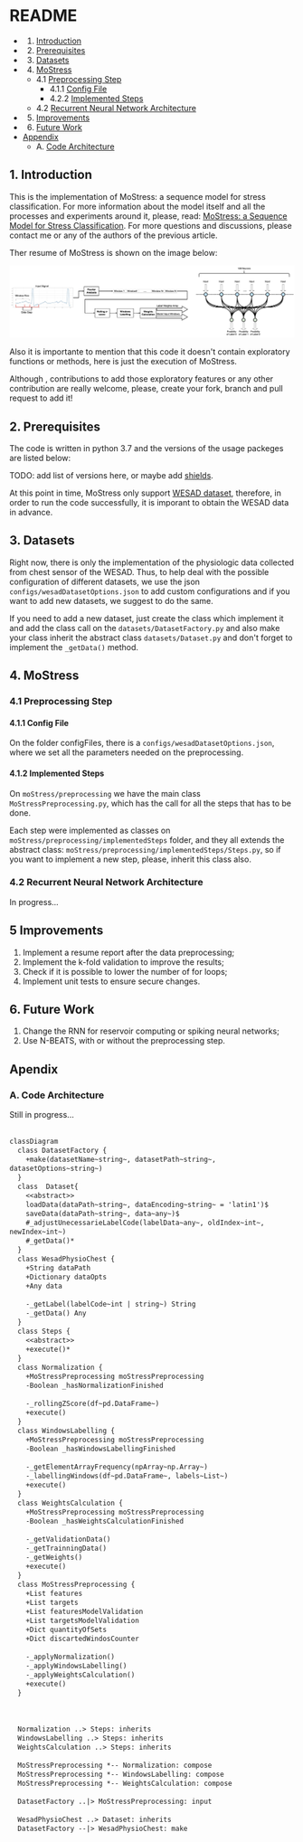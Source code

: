 # README

* 1. [Introduction](#1-introduction)
* 2. [Prerequisites](#2-prerequisites)
* 3. [Datasets](#3-datasets)
* 4. [MoStress](#4-mostress)
  * 4.1 [Preprocessing Step](#41-preprocessing-step)
    * 4.1.1 [Config File](#411-config-file)
    * 4.2.2 [Implemented Steps](#412-implemented-steps)
  * 4.2 [Recurrent Neural Network Architecture](#42-recurrent-neural-network-architecture)
* 5. [Improvements](#5-improvements)
* 6. [Future Work](#6-future-work)
* [Appendix](#7-apendix)
  * A. [Code Architecture](#a-code-architecture)

## 1. Introduction

This is the implementation of MoStress: a sequence model for stress classification. For more information about the model itself and all the processes and experiments around it, please, read: [MoStress: a Sequence Model for Stress Classification](https://gdoramos.net/publications/). For more questions and discussions, please contact me or any of the authors of the previous article.

Ther resume of MoStress is shown on the image below:

![MoStress](./MoStressFull.jpg)

Also it is importante to mention that this code it doesn't contain exploratory functions or methods, here is just the execution of MoStress.

Although , contributions to add those exploratory features or any other contribution are really welcome, please, create your fork, branch and pull request to add it!

## 2. Prerequisites

The code is written in python 3.7 and the versions of the usage packeges are listed below:

TODO: add list of versions here, or maybe add [shields](https://shields.io/category/platform-support).

At this point in time, MoStress only support [WESAD dataset](https://dl.acm.org/doi/pdf/10.1145/3242969.3242985?casa_token=JPRVzf9hoRAAAAAA:paazllad7xmErtVz4Z5SvhMGKakLlQJCbooGm93uLZXpTvkcsAyzd5QR8071z3Coc8r6qq5EF6s6), therefore, in order to run the code successfully, it is imporant to obtain the WESAD data in advance.

## 3. Datasets

Right now, there is only the implementation of the physiologic data collected from chest sensor of the WESAD. Thus, to help deal with the possible configuration of different datasets, we use the json ```configs/wesadDatasetOptions.json``` to add custom configurations and if you want to add new datasets, we suggest to do the same.

If you need to add a new dataset, just create the class which implement it and add the class call on the ```datasets/DatasetFactory.py``` and also make your class inherit the abstract class ```datasets/Dataset.py``` and don't forget to implement the ```_getData()``` method.

## 4. MoStress

### 4.1 Preprocessing Step

#### 4.1.1 Config File

On the folder configFiles, there is a ```configs/wesadDatasetOptions.json```, where we set all the parameters needed on the preprocessing.

#### 4.1.2 Implemented Steps

On ```moStress/preprocessing``` we have the main class ```MoStressPreprocessing.py```, which has the call for all the steps that has to be done.

Each step were implemented as classes on ```moStress/preprocessing/implementedSteps``` folder, and they all extends the abstract class: ```moStress/preprocessing/implementedSteps/Steps.py```, so if you want to implement a new step, please, inherit this class also.

### 4.2 Recurrent Neural Network Architecture

In progress...

## 5 Improvements

1. Implement a resume report after the data preprocessing;
2. Implement the k-fold validation to improve the results;
3. Check if it is possible to lower the number of for loops;
4. Implement unit tests to ensure secure changes.

## 6. Future Work

1. Change the RNN for reservoir computing or spiking neural networks;
2. Use N-BEATS, with or without the preprocessing step.

## Apendix

### A. Code Architecture

Still in progress...

```mermaid

classDiagram
  class DatasetFactory {
    +make(datasetName~string~, datasetPath~string~, datasetOptions~string~)
  }
  class  Dataset{
    <<abstract>>
    loadData(dataPath~string~, dataEncoding~string~ = 'latin1')$
    saveData(dataPath~string~, data~any~)$
    #_adjustUnecessarieLabelCode(labelData~any~, oldIndex~int~, newIndex~int~)
    #_getData()*
  }
  class WesadPhysioChest {
    +String dataPath
    +Dictionary dataOpts
    +Any data

    -_getLabel(labelCode~int | string~) String
    -_getData() Any
  }
  class Steps {
    <<abstract>>
    +execute()*
  }
  class Normalization {
    +MoStressPreprocessing moStressPreprocessing
    -Boolean _hasNormalizationFinished

    -_rollingZScore(df~pd.DataFrame~)
    +execute()
  }
  class WindowsLabelling {
    +MoStressPreprocessing moStressPreprocessing
    -Boolean _hasWindowsLabellingFinished

    -_getElementArrayFrequency(npArray~np.Array~)
    -_labellingWindows(df~pd.DataFrame~, labels~List~)
    +execute()
  }
  class WeightsCalculation {
    +MoStressPreprocessing moStressPreprocessing
    -Boolean _hasWeightsCalculationFinished

    -_getValidationData()
    -_getTrainningData()
    -_getWeights()
    +execute()
  }
  class MoStressPreprocessing {
    +List features
    +List targets
    +List featuresModelValidation
    +List targetsModelValidation
    +Dict quantityOfSets
    +Dict discartedWindosCounter

    -_applyNormalization()
    -_applyWindowsLabelling()
    -_applyWeightsCalculation()
    +execute()
  }

  

  Normalization ..> Steps: inherits
  WindowsLabelling ..> Steps: inherits
  WeightsCalculation ..> Steps: inherits

  MoStressPreprocessing *-- Normalization: compose
  MoStressPreprocessing *-- WindowsLabelling: compose
  MoStressPreprocessing *-- WeightsCalculation: compose

  DatasetFactory ..|> MoStressPreprocessing: input

  WesadPhysioChest ..> Dataset: inherits
  DatasetFactory --|> WesadPhysioChest: make


```
